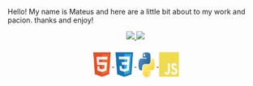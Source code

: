 Hello! My name is Mateus and here are a little bit about to my work and pacion.
thanks and enjoy!

<div align="center">
  <a href="https://github.com/MateusMunaro">
<img height="180em" src="https://github-readme-stats.vercel.app/api?username=MateusMunaro&show_icons=true&theme=dracula&include_all_commits=true&count_private=true"/>
  <img height="180em" src="https://github-readme-stats.vercel.app/api/top-langs/?username=MateusMunaro&layout=compact&langs_count=7&theme=dracula"/>
</div>




<div style="display: inline_block" align="center"><br>
<img align="center" alt="Luis-HTML" height="50" width="40" src="https://raw.githubusercontent.com/devicons/devicon/master/icons/html5/html5-original.svg">
<img align="center" alt="Luis-CSS" height="50" width="40" src="https://raw.githubusercontent.com/devicons/devicon/master/icons/css3/css3-original.svg">
<img align="center" alt="Luis-python" height="60" width="40" src="https://raw.githubusercontent.com/devicons/devicon/master/icons/python/python-original.svg">
<img align="center" alt="Luis-Js" height="50" width="40" src="https://raw.githubusercontent.com/devicons/devicon/master/icons/javascript/javascript-plain.svg">
